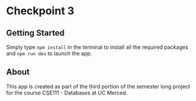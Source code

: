 # Checkpoint 3

## Getting Started
Simply type `npm install` in the terminal to install all the required packages and `npm run dev` to launch the app.

## About
This app is created as part of the third portion of the semester long project for the course CSE111 - Databases at UC Merced.